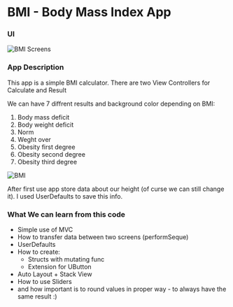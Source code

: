 # BMI - Body Mass Index App

### UI

![BMI Screens](https://user-images.githubusercontent.com/73897166/133266737-3afbce69-0ab5-4f88-a7a5-e6eb1c6f6b0b.png)


### App Description
This app is a simple BMI calculator.
There are two View Controllers for Calculate and Result

We can have 7 diffrent results and background color depending on BMI:
1. Body mass deficit
2. Body weight deficit
3. Norm
4. Weght over
5. Obesity first degree
6. Obesity second degree
7. Obesity third degree

![BMI](https://user-images.githubusercontent.com/73897166/133264163-ba15267f-01e0-4df8-adb0-3dc23036f48a.png)

After first use app store data about our height (of curse we can still change it). 
I used UserDefaults to save this info.

### What We can learn from this code
* Simple use of MVC
* How to transfer data between two screens (performSeque)
* UserDefaults
* How to create: 
  * Structs with mutating func
  * Extension for UButton
* Auto Layout + Stack View
* How to use Sliders
* and how important is to round values in proper way - to always have the same result :)


